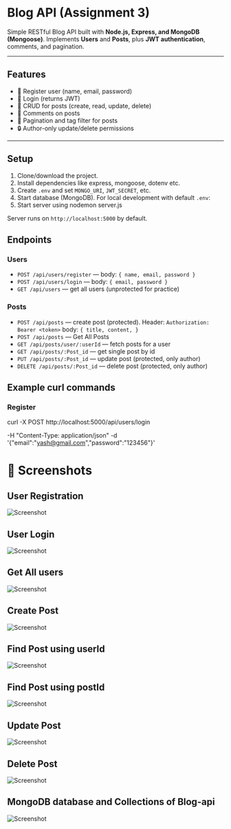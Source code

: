 # Blog API (Assignment 3)

Simple RESTful Blog API built with **Node.js, Express, and MongoDB (Mongoose)**. Implements **Users** and **Posts**, plus **JWT authentication**, comments, and pagination.

---

## Features

- 👤 Register user (name, email, password)
- 🔑 Login (returns JWT)
- 📝 CRUD for posts (create, read, update, delete)
- 💬 Comments on posts
- 📄 Pagination and tag filter for posts
- 🔒 Author-only update/delete permissions

---

## Setup

1. Clone/download the project.
2. Install dependencies like express, mongoose, dotenv etc.
3. Create `.env` and set `MONGO_URI`, `JWT_SECRET`, etc.
4. Start database (MongoDB). For local development with default `.env`:
5. Start server using nodemon server.js

Server runs on `http://localhost:5000` by default.

## Endpoints

### Users

- `POST /api/users/register` — body: `{ name, email, password }`
- `POST /api/users/login` — body: `{ email, password }`
- `GET /api/users` — get all users (unprotected for practice)

### Posts

- `POST /api/posts` — create post (protected). Header: `Authorization: Bearer <token>` body: `{ title, content, }`
- `POST /api/posts` — Get All Posts
- `GET /api/posts/user/:userId` — fetch posts for a user
- `GET /api/posts/:Post_id` — get single post by id
- `PUT /api/posts/:Post_id` — update post (protected, only author)
- `DELETE /api/posts/:Post_id` — delete post (protected, only author)

## Example curl commands

### Register

curl -X POST http://localhost:5000/api/users/login

-H "Content-Type: application/json"
-d '{"email":"yash@gmail.com","password":"123456"}'

# 📸 Screenshots

## User Registration

![Screenshot](./screenshots/register.png)

## User Login

![Screenshot](./screenshots/login.png)

## Get All users

![Screenshot](./screenshots/getAllUser.png)

## Create Post

![Screenshot](./screenshots/createPost.png)

## Find Post using userId

![Screenshot](./screenshots/getPostByUserId.png)

## Find Post using postId

![Screenshot](./screenshots/getPostByPostId.png)

## Update Post

![Screenshot](./screenshots/updatePost.png)

## Delete Post

![Screenshot](./screenshots/deletePost.png)

## MongoDB database and Collections of Blog-api

![Screenshot](./screenshots/mongoDB.png)

